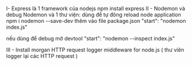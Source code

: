 I- Express là 1 framework của nodejs
npm install express
II - Nodemon và debug
Nodemon và 1 thư viện: dùng để tự đông reload node application
npm i nodemon --save-dev
thêm vào file package.json
"start": "nodemon index.js"

nếu dùng để debug mở devtool
"start": "nodemon --inspect index.js"

III - Install morgan
HTTP request logger middleware for node.js ( thư viên logger lại các HTTP request )
